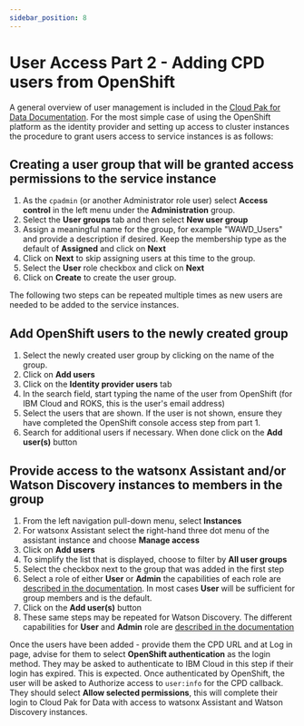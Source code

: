 ```yaml
---
sidebar_position: 8
---
```



# User Access Part 2 - Adding CPD users from OpenShift

A general overview of user management is included in the [Cloud Pak for Data Documentation](https://www.ibm.com/docs/en/cloud-paks/cp-data/4.8.x?topic=a-managing-users-1). For the most simple case of using the OpenShift platform as the identity provider and setting up access to cluster instances the procedure to grant users access to service instances is as follows:

## Creating a user group that will be granted access permissions to the service instance

   1. As the `cpadmin` (or another Administrator role user) select **Access control** in the left menu under the **Administration** group.
   1. Select the **User groups** tab and then select **New user group**
   1. Assign a meaningful name for the group, for example "WAWD_Users" and provide a description if desired. Keep the membership type as the default of **Assigned** and click on **Next**
   1. Click on **Next** to skip assigning users at this time to the group.
   1. Select the **User** role checkbox and click on **Next**
   1. Click on **Create** to create the user group.

The following two steps can be repeated multiple times as new users are needed to be added to the service instances.

## Add OpenShift users to the newly created group

   1. Select the newly created user group by clicking on the name of the group.
   1. Click on **Add users**
   1. Click on the **Identity provider users** tab
   1. In the search field, start typing the name of the user from OpenShift (for IBM Cloud and ROKS, this is the user's email address)
   1. Select the users that are shown. If the user is not shown, ensure they have completed the OpenShift console access step from part 1.
   1. Search for additional users if necessary. When done click on the **Add user(s)** button

## Provide access to the watsonx Assistant and/or Watson Discovery instances to members in the group

   1. From the left navigation pull-down menu, select **Instances**
   1. For watsonx Assistant select the right-hand three dot menu of the assistant instance and choose **Manage access**
   1. Click on **Add users**
   1. To simplify the list that is displayed, choose to filter by **All user groups**
   1. Select the checkbox next to the group that was added in the first step
   1. Select a role of either **User** or **Admin** the capabilities of each role are [described in the documentation](https://www.ibm.com/docs/en/cloud-paks/cp-data/4.8.x?topic=a-giving-users-access). In most cases **User** will be sufficient for group members and is the default.
   1. Click on the **Add user(s)** button
   1. These same steps may be repeated for Watson Discovery. The different capabilities for **User** and **Admin** role are [described in the documentation](https://www.ibm.com/docs/en/cloud-paks/cp-data/4.8.x?topic=administering-giving-users-access)

Once the users have been added - provide them the CPD URL and at Log in page, advise for them to select **OpenShift authentication** as the login method. They may be asked to authenticate to IBM Cloud in this step if their login has expired. This is expected. Once authenticated by OpenShift, the user will be asked to Authorize access to `user:info` for the CPD callback. They should select **Allow selected permissions**, this will complete their login to Cloud Pak for Data with access to watsonx Assistant and Watson Discovery instances.
